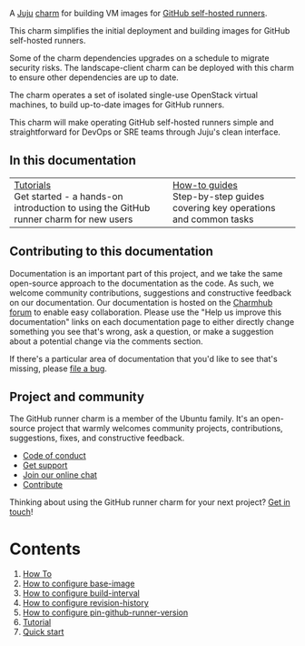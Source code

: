 A [Juju](https://juju.is/) [charm](https://juju.is/docs/olm/charmed-operators) for building VM
images for [GitHub self-hosted runners](https://docs.github.com/en/actions/hosting-your-own-runners/managing-self-hosted-runners/about-self-hosted-runners).

This charm simplifies the initial deployment and building images for GitHub
self-hosted runners.

Some of the charm dependencies upgrades on a schedule to migrate security risks. The 
landscape-client charm can be deployed with this charm to ensure other dependencies are up to date.

The charm operates a set of isolated single-use OpenStack virtual machines, to build up-to-date
images for GitHub runners.

This charm will make operating GitHub self-hosted runners simple and straightforward for DevOps or
SRE teams through Juju's clean interface.

## In this documentation

| | |
|--|--|
|  [Tutorials](https://charmhub.io/github-runner-image-builder/docs/quick-start)</br>  Get started - a hands-on introduction to using the GitHub runner charm for new users </br> | [How-to guides](https://charmhub.io/github-runner-image-builder/docs/configure-base-image) </br> Step-by-step guides covering key operations and common tasks |


## Contributing to this documentation

Documentation is an important part of this project, and we take the same open-source approach to the documentation as the code. As such, we welcome community contributions, suggestions and constructive feedback on our documentation. Our documentation is hosted on the [Charmhub forum](https://discourse.charmhub.io/t/github-runner-image-builder-documentation-overview) to enable easy collaboration. Please use the "Help us improve this documentation" links on each documentation page to either directly change something you see that's wrong, ask a question, or make a suggestion about a potential change via the comments section.

If there's a particular area of documentation that you'd like to see that's missing, please [file a bug](https://github.com/canonical/github-runner-image-builder-operator/issues).

## Project and community

The GitHub runner charm is a member of the Ubuntu family. It's an open-source project that warmly welcomes community projects, contributions, suggestions, fixes, and constructive feedback.

- [Code of conduct](https://ubuntu.com/community/code-of-conduct)
- [Get support](https://discourse.charmhub.io/)
- [Join our online chat](https://matrix.to/#/#charmhub-charmdev:ubuntu.com)
- [Contribute](Contribute)

Thinking about using the GitHub runner charm for your next project? [Get in touch](https://matrix.to/#/#charmhub-charmdev:ubuntu.com)!

# Contents

1. [How To](how-to)
  1. [How to configure base-image](how-to/configure-base-image.md)
  1. [How to configure build-interval](how-to/configure-build-interval.md)
  1. [How to configure revision-history](how-to/configure-revision-history.md)
  1. [How to configure pin-github-runner-version](how-to/pin-github-runner-version.md)
1. [Tutorial](tutorial)
  1. [Quick start](tutorial/quick-start.md)
